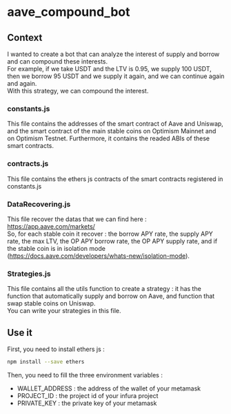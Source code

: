 # aave_compound_bot

## Context
I wanted to create a bot that can analyze the interest of supply and borrow and can compound these interests. \
For example, if we take USDT and the LTV is 0.95, we supply 100 USDT, then we borrow 95 USDT and we supply it again, and we can continue again and again. \
With this strategy, we can compound the interest.

### constants.js
This file contains the addresses of the smart contract of Aave and Uniswap, and the smart contract of the main stable coins on Optimism Mainnet and on Optimism Testnet. Furthermore, it contains the readed ABIs of these smart contracts.
### contracts.js
This file contains the ethers js contracts of the smart contracts registered in constants.js
### DataRecovering.js
This file recover the datas that we can find here : https://app.aave.com/markets/ \
So, for each stable coin it recover : the borrow APY rate, the supply APY rate, the max LTV, the OP APY borrow rate, the OP APY supply rate, and if the stable coin is in isolation mode (https://docs.aave.com/developers/whats-new/isolation-mode).
### Strategies.js
This file contains all the utils function to create a strategy : it has the function that automatically supply and borrow on Aave, and function that swap stable coins on Uniswap. \
You can write your strategies in this file.

## Use it

First, you need to install ethers js :
```bash
npm install --save ethers
```


Then, you need to fill the three environment variables :
- WALLET_ADDRESS : the address of the wallet of your metamask
- PROJECT_ID : the project id of your infura project
- PRIVATE_KEY : the private key of your metamask

